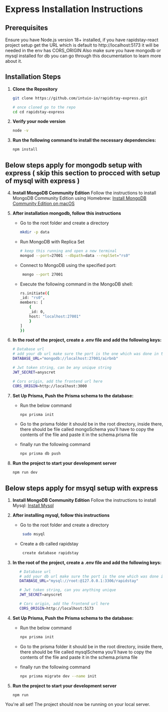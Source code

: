 # Express Installation Instructions

## Prerequisites

Ensure you have Node.js version 18+ installed, if you have rapidstay-react project setup get the URL which is default to http://localhost:5173 it will be needed in the env has CORS_ORIGIN
Also make sure you have mongodb or mysql installed for db you can go through this documentation to learn more about it.

## Installation Steps

1. **Clone the Repository**

   ```bash
   git clone https://github.com/intuio-io/rapidstay-express.git

   # once cloned go to the repo
   cd cd rapidstay-express
   ```

2. **Verify your node version**

   ```bash
   node -v
   ```

3. **Run the following command to install the necessary dependencies:**

   ```bash
   npm install
   ```

## Below steps apply for mongodb setup with express ( skip this section to procced with setup of mysql with express )

4. **Install MongoDB Community Edition**
   Follow the instructions to install MongoDB Community Edition using Homebrew: [Install MongoDB Community Edition on macOS](https://www.mongodb.com/docs/manual/tutorial/install-mongodb-on-os-x/)

5. **After installation mongodb, follow this instructions**

   - Go to the root folder and create a directory

     ```bash
     mkdir -p data
     ```

   - Run MongoDB with Replica Set

     ```bash
     # keep this running and open a new terminal
     mongod --port=27001 --dbpath=data --replSet="rs0"
     ```

   - Connect to MongoDB using the specified port:

     ```bash
      mongo --port 27001
     ```

   - Execute the following command in the MongoDB shell:
     ```bash
     rs.initiate({
     _id: "rs0",
     members: [
         {
         _id: 0,
         host: "localhost:27001"
         }
     ]
     })
     ```

6. **In the root of the project, create a .env file and add the following keys:**

   ```bash
   # Database url
   # add your db url make sure the port is the one which was done in the replica step on mongodb setup
   DATABASE_URL="mongodb://localhost:27001/airbnb"

   # Jwt token string, can be any unique string
   JWT_SECRET=anyscret

   # Cors origin, add the frontend url here
   CORS_ORIGIN=http://localhost:3000
   ```

7. **Set Up Prisma, Push the Prisma schema to the database:**

   - Run the below command

     ```bash
     npx prisma init
     ```

   - Go to the prisma folder it should be in the root directory, inside there, there should be file called mongoSchema you’ll have to copy the contents of the file and paste it in the schema.prisma file
   - finally run the following command
     ```bash
     npx prisma db push
     ```

8. **Run the project to start your development server**
   ```bash
   npm run dev
   ```

## Below steps apply for msyql setup with express

1. **Install MongoDB Community Edition**
   Follow the instructions to install Mysql: [Install Mysql](https://dev.mysql.com/downloads/installer/)

2. **After installing mysql, follow this instructions**

   - Go to the root folder and create a directory

     ```bash
      sudo msyql
     ```

   - Create a db called rapidstay
     ```bash
      create database rapidstay
     ```

3. **In the root of the project, create a .env file and add the following keys:**

   ```bash
      # Database url
      # add your db url make sure the port is the one which was done in the replica step on mongodb setup
      DATABASE_URL="mysql://root:@127.0.0.1:3306/rapidstay"

      # Jwt token string, can you anything unique
      JWT_SECRET=anyscret

      # Cors origin, add the frontend url here
      CORS_ORIGIN=http://localhost:5173
   ```

4. **Set Up Prisma, Push the Prisma schema to the database:**

   - Run the below command

     ```bash
     npx prisma init
     ```

   - Go to the prisma folder it should be in the root directory, inside there, there should be file called mysqlSchema you’ll have to copy the contents of the file and paste it in the schema.prisma file
   - finally run the following command
     ```bash
     npx prisma migrate dev --name init
     ```

5. **Run the project to start your development server**
   ```bash
   npm run
   ```

You're all set! The project should now be running on your local server.
